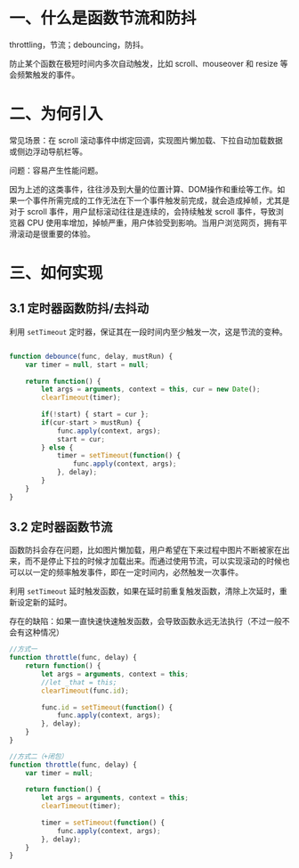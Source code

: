 
# 一、什么是函数节流和防抖

throttling，节流；debouncing，防抖。

防止某个函数在极短时间内多次自动触发，比如 scroll、mouseover 和 resize 等会频繁触发的事件。


# 二、为何引入

常见场景：在 scroll 滚动事件中绑定回调，实现图片懒加载、下拉自动加载数据或侧边浮动导航栏等。

问题：容易产生性能问题。

因为上述的这类事件，往往涉及到大量的位置计算、DOM操作和重绘等工作。如果一个事件所需完成的工作无法在下一个事件触发前完成，就会造成掉帧，尤其是对于 scroll 事件，用户鼠标滚动往往是连续的，会持续触发 scroll 事件，导致浏览器 CPU 使用率增加，掉帧严重，用户体验受到影响。当用户浏览网页，拥有平滑滚动是很重要的体验。



# 三、如何实现

## 3.1 定时器函数防抖/去抖动

利用 `setTimeout` 定时器，保证其在一段时间内至少触发一次，这是节流的变种。

```javascript

function debounce(func, delay, mustRun) {
	var timer = null, start = null;
	
	return function() {
		let args = arguments, context = this, cur = new Date();
		clearTimeout(timer);
		
		if(!start) { start = cur };
		if(cur-start > mustRun) {
			func.apply(context, args);
			start = cur;
		} else {
			timer = setTimeout(function() {
				func.apply(context, args);
			}, delay);
		}
	}
}

```

## 3.2 定时器函数节流

函数防抖会存在问题，比如图片懒加载，用户希望在下来过程中图片不断被家在出来，而不是停止下拉的时候才加载出来。而通过使用节流，可以实现滚动的时候也可以以一定的频率触发事件，即在一定时间内，必然触发一次事件。

利用 `setTimeout` 延时触发函数，如果在延时前重复触发函数，清除上次延时，重新设定新的延时。

存在的缺陷：如果一直快速快速触发函数，会导致函数永远无法执行（不过一般不会有这种情况）

```javascript
//方式一
function throttle(func, delay) {
	return function() {
		let args = arguments, context = this;
		//let _that = this;
		clearTimeout(func.id);
		
		func.id = setTimeout(function() {
			func.apply(context, args);
		}, delay);
	}
}

//方式二（+闭包）
function throttle(func, delay) {
	var timer = null;
	
	return function() {
		let args = arguments, context = this;
		clearTimeout(timer);
		
		timer = setTimeout(function() {
			func.apply(context, args);
		}, delay);
	}
}
```


